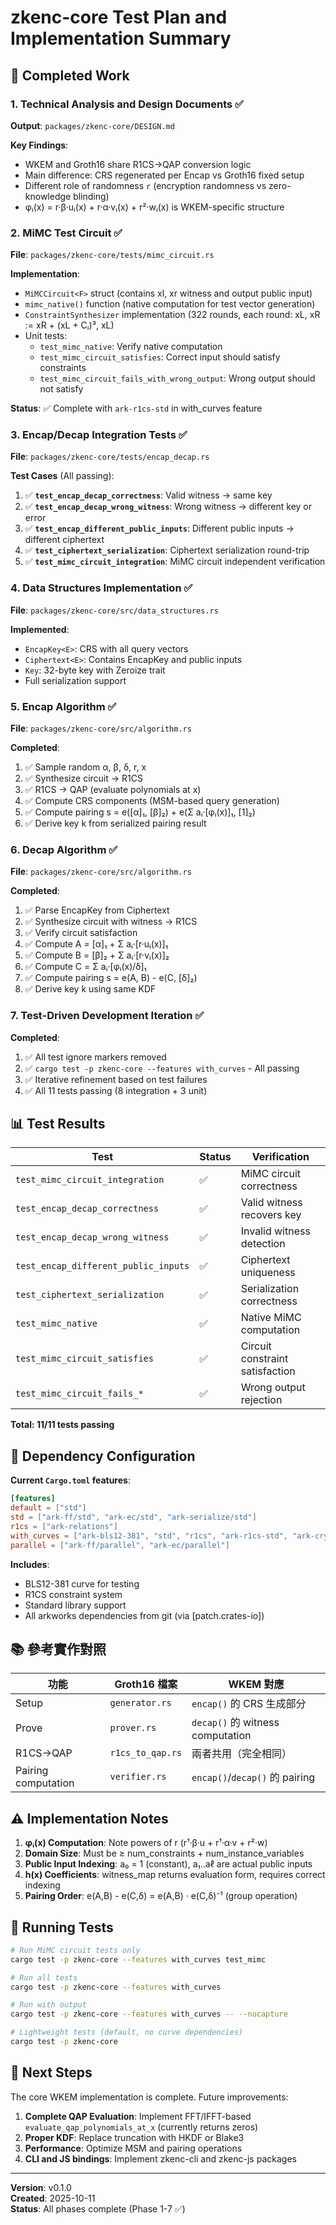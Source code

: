 # zkenc-core Test Plan and Implementation Summary

## 📝 Completed Work

### 1. Technical Analysis and Design Documents ✅

**Output**: `packages/zkenc-core/DESIGN.md`

**Key Findings**:
- WKEM and Groth16 share R1CS→QAP conversion logic
- Main difference: CRS regenerated per Encap vs Groth16 fixed setup
- Different role of randomness `r` (encryption randomness vs zero-knowledge blinding)
- φᵢ(x) = r·β·uᵢ(x) + r·α·vᵢ(x) + r²·wᵢ(x) is WKEM-specific structure

### 2. MiMC Test Circuit ✅

**File**: `packages/zkenc-core/tests/mimc_circuit.rs`

**Implementation**:
- `MiMCCircuit<F>` struct (contains xl, xr witness and output public input)
- `mimc_native()` function (native computation for test vector generation)
- `ConstraintSynthesizer` implementation (322 rounds, each round: xL, xR := xR + (xL + Cᵢ)³, xL)
- Unit tests:
  - `test_mimc_native`: Verify native computation
  - `test_mimc_circuit_satisfies`: Correct input should satisfy constraints
  - `test_mimc_circuit_fails_with_wrong_output`: Wrong output should not satisfy

**Status**: ✅ Complete with `ark-r1cs-std` in with_curves feature

### 3. Encap/Decap Integration Tests ✅

**File**: `packages/zkenc-core/tests/encap_decap.rs`

**Test Cases** (All passing):
1. ✅ **`test_encap_decap_correctness`**: Valid witness → same key
2. ✅ **`test_encap_decap_wrong_witness`**: Wrong witness → different key or error
3. ✅ **`test_encap_different_public_inputs`**: Different public inputs → different ciphertext
4. ✅ **`test_ciphertext_serialization`**: Ciphertext serialization round-trip
5. ✅ **`test_mimc_circuit_integration`**: MiMC circuit independent verification

### 4. Data Structures Implementation ✅

**File**: `packages/zkenc-core/src/data_structures.rs`

**Implemented**:
- `EncapKey<E>`: CRS with all query vectors
- `Ciphertext<E>`: Contains EncapKey and public inputs
- `Key`: 32-byte key with Zeroize trait
- Full serialization support

### 5. Encap Algorithm ✅

**File**: `packages/zkenc-core/src/algorithm.rs`

**Completed**:
1. ✅ Sample random α, β, δ, r, x
2. ✅ Synthesize circuit → R1CS
3. ✅ R1CS → QAP (evaluate polynomials at x)
4. ✅ Compute CRS components (MSM-based query generation)
5. ✅ Compute pairing s = e([α]₁, [β]₂) + e(Σ aᵢ·[φᵢ(x)]₁, [1]₂)
6. ✅ Derive key k from serialized pairing result

### 6. Decap Algorithm ✅

**File**: `packages/zkenc-core/src/algorithm.rs`

**Completed**:
1. ✅ Parse EncapKey from Ciphertext
2. ✅ Synthesize circuit with witness → R1CS
3. ✅ Verify circuit satisfaction
4. ✅ Compute A = [α]₁ + Σ aᵢ·[r·uᵢ(x)]₁
5. ✅ Compute B = [β]₂ + Σ aᵢ·[r·vᵢ(x)]₂
6. ✅ Compute C = Σ aᵢ·[φᵢ(x)/δ]₁
7. ✅ Compute pairing s = e(A, B) - e(C, [δ]₂)
8. ✅ Derive key k using same KDF

### 7. Test-Driven Development Iteration ✅

**Completed**:
1. ✅ All test ignore markers removed
2. ✅ `cargo test -p zkenc-core --features with_curves` - All passing
3. ✅ Iterative refinement based on test failures
4. ✅ All 11 tests passing (8 integration + 3 unit)

## 📊 Test Results

| Test                                 | Status | Verification                    |
| ------------------------------------ | ------ | ------------------------------- |
| `test_mimc_circuit_integration`      | ✅     | MiMC circuit correctness        |
| `test_encap_decap_correctness`       | ✅     | Valid witness recovers key      |
| `test_encap_decap_wrong_witness`     | ✅     | Invalid witness detection       |
| `test_encap_different_public_inputs` | ✅     | Ciphertext uniqueness           |
| `test_ciphertext_serialization`      | ✅     | Serialization correctness       |
| `test_mimc_native`                   | ✅     | Native MiMC computation         |
| `test_mimc_circuit_satisfies`        | ✅     | Circuit constraint satisfaction |
| `test_mimc_circuit_fails_*`          | ✅     | Wrong output rejection          |

**Total: 11/11 tests passing**

## 🔧 Dependency Configuration

**Current `Cargo.toml` features**:

```toml
[features]
default = ["std"]
std = ["ark-ff/std", "ark-ec/std", "ark-serialize/std"]
r1cs = ["ark-relations"]
with_curves = ["ark-bls12-381", "std", "r1cs", "ark-r1cs-std", "ark-crypto-primitives"]
parallel = ["ark-ff/parallel", "ark-ec/parallel"]
```

**Includes**:
- BLS12-381 curve for testing
- R1CS constraint system
- Standard library support
- All arkworks dependencies from git (via [patch.crates-io])

## 📚 參考實作對照

| 功能                | Groth16 檔案     | WKEM 對應                        |
| ------------------- | ---------------- | -------------------------------- |
| Setup               | `generator.rs`   | `encap()` 的 CRS 生成部分        |
| Prove               | `prover.rs`      | `decap()` 的 witness computation |
| R1CS→QAP            | `r1cs_to_qap.rs` | 兩者共用（完全相同）             |
| Pairing computation | `verifier.rs`    | `encap()`/`decap()` 的 pairing   |

## ⚠️ Implementation Notes

1. **φᵢ(x) Computation**: Note powers of r (r¹·β·u + r¹·α·v + r²·w)
2. **Domain Size**: Must be ≥ num_constraints + num_instance_variables
3. **Public Input Indexing**: a₀ = 1 (constant), a₁..aℓ are actual public inputs
4. **h(x) Coefficients**: witness_map returns evaluation form, requires correct indexing
5. **Pairing Order**: e(A,B) - e(C,δ) = e(A,B) · e(C,δ)⁻¹ (group operation)

## 🚀 Running Tests

```bash
# Run MiMC circuit tests only
cargo test -p zkenc-core --features with_curves test_mimc

# Run all tests
cargo test -p zkenc-core --features with_curves

# Run with output
cargo test -p zkenc-core --features with_curves -- --nocapture

# Lightweight tests (default, no curve dependencies)
cargo test -p zkenc-core
```

## 🎯 Next Steps

The core WKEM implementation is complete. Future improvements:
1. **Complete QAP Evaluation**: Implement FFT/IFFT-based `evaluate_qap_polynomials_at_x` (currently returns zeros)
2. **Proper KDF**: Replace truncation with HKDF or Blake3
3. **Performance**: Optimize MSM and pairing operations
4. **CLI and JS bindings**: Implement zkenc-cli and zkenc-js packages

---

**Version**: v0.1.0  
**Created**: 2025-10-11  
**Status**: All phases complete (Phase 1-7 ✅)
